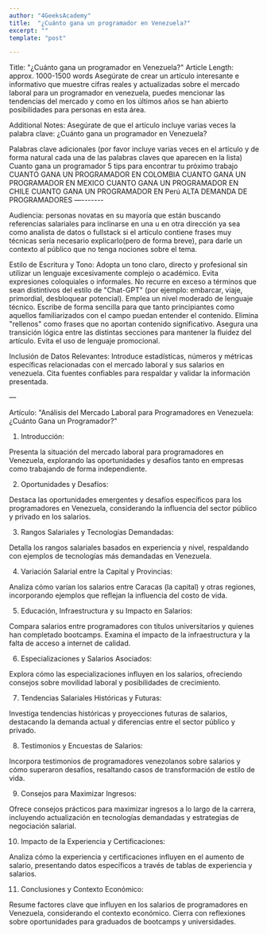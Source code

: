 ```yaml
---
author: "4GeeksAcademy"
title:  "¿Cuánto gana un programador en Venezuela?"
excerpt: ""
template: "post"

---
```


Title: "¿Cuánto gana un programador en Venezuela?"
Article Length: approx. 1000-1500 words
Asegúrate de crear un artículo  interesante e informativo que muestre cifras reales y actualizadas sobre el mercado laboral para un programador en venezuela, puedes mencionar las tendencias del mercado y como en los últimos años se  han abierto posibilidades para personas en esta área.

Additional Notes:
Asegúrate de que el artículo incluye varias veces la palabra clave: ¿Cuánto gana un programador en Venezuela?


Palabras clave adicionales (por favor incluye varias veces en el artículo y de forma natural cada una de las palabras claves que aparecen en la lista)
Cuanto gana un programador
5 tips para encontrar tu próximo trabajo
CUANTO GANA UN PROGRAMADOR EN COLOMBIA
CUANTO GANA UN PROGRAMADOR EN MEXICO
CUANTO GANA UN PROGRAMADOR EN CHILE
CUANTO GANA UN PROGRAMADOR EN Perú
ALTA DEMANDA DE PROGRAMADORES 
—-------

Audiencia: personas novatas en su mayoría  que están buscando referencias salariales para inclinarse en una u en otra dirección ya sea como analista de datos o fullstack si el artículo contiene frases muy técnicas sería necesario explicarlo(pero de forma breve), para darle un contexto al público que no tenga nociones sobre el tema. 


Estilo de Escritura y Tono:
Adopta un tono claro, directo y profesional sin utilizar un lenguaje excesivamente complejo o académico.
Evita expresiones coloquiales o informales.
No recurre en exceso a términos que sean distintivos del estilo de "Chat-GPT" (por ejemplo: embarcar, viaje, primordial, desbloquear potencial).
Emplea un nivel moderado de lenguaje técnico. Escribe de forma sencilla para que tanto principiantes como aquellos familiarizados con el campo puedan entender el contenido.
Elimina "rellenos" como frases que no aportan contenido significativo.
Asegura una transición lógica entre las distintas secciones para mantener la fluidez del artículo.
Evita el uso de lenguaje promocional.

Inclusión de Datos Relevantes:
Introduce estadísticas, números y métricas específicas relacionadas con el mercado laboral y sus salarios en venezuela.
Cita fuentes confiables para respaldar y validar la información presentada.

—

Artículo: "Análisis del Mercado Laboral para Programadores en Venezuela: ¿Cuánto Gana un Programador?"

1. Introducción:

Presenta la situación del mercado laboral para programadores en Venezuela, explorando las oportunidades y desafíos tanto en empresas como trabajando de forma independiente.




2. Oportunidades y Desafíos:

Destaca las oportunidades emergentes y desafíos específicos para los programadores en Venezuela, considerando la influencia del sector público y privado en los salarios.

3. Rangos Salariales y Tecnologías Demandadas:

Detalla los rangos salariales basados en experiencia y nivel, respaldando con ejemplos de tecnologías más demandadas en Venezuela.

4. Variación Salarial entre la Capital y Provincias:

Analiza cómo varían los salarios entre Caracas (la capital) y otras regiones, incorporando ejemplos que reflejan la influencia del costo de vida.

5. Educación, Infraestructura y su Impacto en Salarios:

Compara salarios entre programadores con títulos universitarios y quienes han completado bootcamps. Examina el impacto de la infraestructura y la falta de acceso a internet de calidad.

6. Especializaciones y Salarios Asociados:

Explora cómo las especializaciones influyen en los salarios, ofreciendo consejos sobre movilidad laboral y posibilidades de crecimiento.

7. Tendencias Salariales Históricas y Futuras:

Investiga tendencias históricas y proyecciones futuras de salarios, destacando la demanda actual y diferencias entre el sector público y privado.

8. Testimonios y Encuestas de Salarios:

Incorpora testimonios de programadores venezolanos sobre salarios y cómo superaron desafíos, resaltando casos de transformación de estilo de vida.

9. Consejos para Maximizar Ingresos:

Ofrece consejos prácticos para maximizar ingresos a lo largo de la carrera, incluyendo actualización en tecnologías demandadas y estrategias de negociación salarial.

10. Impacto de la Experiencia y Certificaciones:

Analiza cómo la experiencia y certificaciones influyen en el aumento de salario, presentando datos específicos a través de tablas de experiencia y salarios.

11. Conclusiones y Contexto Económico:

Resume factores clave que influyen en los salarios de programadores en Venezuela, considerando el contexto económico. Cierra con reflexiones sobre oportunidades para graduados de bootcamps y universidades.

